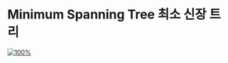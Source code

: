 # Minimum Spanning Tree 최소 신장 트리
[![100%](https://progress-bar.dev/9/?scale=9&title=progress&width=500&color=babaca&suffix=/9)](https://www.acmicpc.net/workbook/view/9907)
